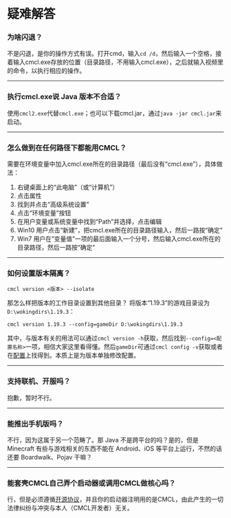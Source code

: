 # 疑难解答
### 为啥闪退？
不是闪退，是你的操作方式有误。打开cmd，输入`cd /d`，然后输入一个空格，接着输入cmcl.exe存放的位置（目录路径，不用输入cmcl.exe），之后就输入视频里的命令，以执行相应的操作。

---

### 执行cmcl.exe说 Java 版本不合适？
使用`cmcl2.exe`代替`cmcl.exe`；也可以下载cmcl.jar，通过`java -jar cmcl.jar`来启动。

---

### 怎么做到在任何路径下都能用CMCL？ 
需要在环境变量中加入cmcl.exe所在的目录路径（最后没有“cmcl.exe”），具体做法：
1. 右键桌面上的“此电脑”（或“计算机”）
2. 点击属性
3. 找到并点击“高级系统设置”
4. 点击“环境变量”按钮
5. 在用户变量或系统变量中找到“Path”并选择，点击编辑
6. Win10 用户点击“新建”，把cmcl.exe所在的目录路径输入，然后一路按“确定”
7. Win7 用户在“变量值”一项的最后面输入一个分号，然后输入cmcl.exe所在的目录路径，然后一路按“确定”

---

### 如何设置版本隔离？
```
cmcl version <版本> --isolate
```
那怎么样把版本的工作目录设置到其他目录？
将版本“1.19.3”的游戏目录设为`D:\wokingdirs\1.19.3`：
```
cmcl version 1.19.3 --config=gameDir D:\wokingdirs\1.19.3
```
其中，与版本有关的用法可以通过`cmcl version -h`获取，然后找到`--config=<配置名称>`一项，相信大家这里看得懂。然后`gameDir`可通过`cmcl config -v`获取或者在[配置](README.md#配置)上找得到。本质上是为版本单独修改配置。

---

### 支持联机、开服吗？
抱歉，暂时不行。

---

### 能推出手机版吗？
不行，因为这属于另一个范畴了。那 Java 不是跨平台的吗？是的，但是 Minecraft 有些与游戏相关的东西不能在 Android、iOS 等平台上运行，不然的话还要 Boardwalk、Pojav 干嘛？

---

### 能套壳CMCL自己弄个启动器或调用CMCL做核心吗？
行，但是必须遵循[开源协议](LICENSE)，并且你的启动器注明用的是CMCL，由此产生的一切法律纠纷与冲突与本人（CMCL开发者）无关。
